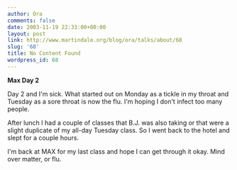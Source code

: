 ```yaml
---
author: Ora
comments: false
date: 2003-11-19 22:33:00+00:00
layout: post
link: http://www.martindale.org/blog/ora/talks/about/68
slug: '68'
title: No Content Found
wordpress_id: 68
---
```


**Max Day 2**
  
Day 2 and I'm sick. What started out on Monday as a tickle in my throat and Tuesday as a sore throat is now the flu. I'm hoping I don't infect too many people.
  

  
After lunch I had a couple of classes that B.J. was also taking or that were a slight duplicate of my all-day Tuesday class. So I went back to the hotel and slept for a couple hours.
  

  
I'm back at MAX for my last class and hope I can get through it okay. Mind over matter, or flu.
